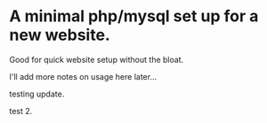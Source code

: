 
# A minimal php/mysql set up for a new website. 

Good for quick website setup without the bloat.

I'll add more notes on usage here later...

testing update.

test 2.
